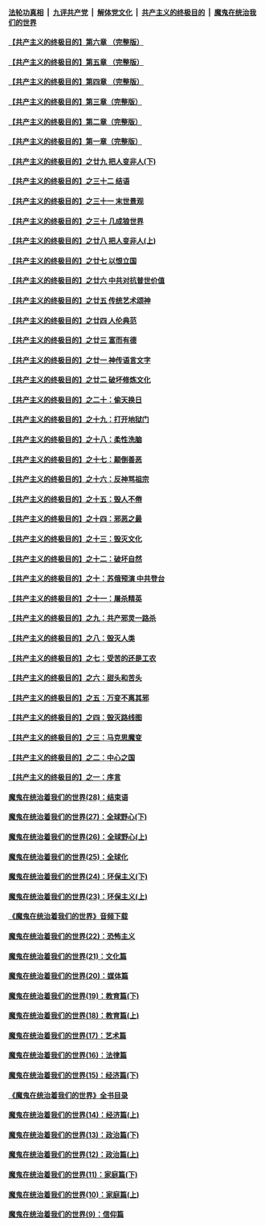 ####  [法轮功真相](../../../../basic/blob/master/README.md?t=10061139) &nbsp;|&nbsp; [九评共产党](../../../../9ping.md/blob/master/README.md?t=10061139) &nbsp;|&nbsp; [解体党文化](../../../../jtdwh.md/blob/master/README.md?t=10061139)  &nbsp;|&nbsp; [共产主义的终极目的](../../../../gczydzjmd.md/blob/master/README.md?t=10061139) &nbsp;|&nbsp; [魔鬼在统治我们的世界](../../../../mgztzwmdsj.md/blob/master/README.md?t=10061139) 

#### [【共产主义的终极目的】第六章 （完整版）](../pages/nsc422/n11428913.md?t=10061139) 

#### [【共产主义的终极目的】第五章 （完整版）](../pages/nsc422/n11428912.md?t=10061139) 

#### [【共产主义的终极目的】第四章 （完整版）](../pages/nsc422/n11428907.md?t=10061139) 

#### [【共产主义的终极目的】第三章（完整版）](../pages/nsc422/n11428848.md?t=10061139) 

#### [【共产主义的终极目的】第二章（完整版）](../pages/nsc422/n11428831.md?t=10061139) 

#### [【共产主义的终极目的】第一章（完整版）](../pages/nsc422/n11417651.md?t=10061139) 

#### [【共产主义的终极目的】之廿九 把人变非人(下)](../pages/nsc422/n11344140.md?t=10061139) 

#### [【共产主义的终极目的】之三十二 结语](../pages/nsc422/n11360535.md?t=10061139) 

#### [【共产主义的终极目的】之三十一 末世景观](../pages/nsc422/n11351129.md?t=10061139) 

#### [【共产主义的终极目的】之三十 几成狼世界](../pages/nsc422/n11348280.md?t=10061139) 

#### [【共产主义的终极目的】之廿八 把人变非人(上)](../pages/nsc422/n11340492.md?t=10061139) 

#### [【共产主义的终极目的】之廿七 以恨立国](../pages/nsc422/n11336944.md?t=10061139) 

#### [【共产主义的终极目的】之廿六 中共对抗普世价值](../pages/nsc422/n11324785.md?t=10061139) 

#### [【共产主义的终极目的】之廿五 传统艺术颂神](../pages/nsc422/n11296396.md?t=10061139) 

#### [【共产主义的终极目的】之廿四 人伦典范](../pages/nsc422/n11296397.md?t=10061139) 

#### [【共产主义的终极目的】之廿三 富而有德](../pages/nsc422/n11283598.md?t=10061139) 

#### [【共产主义的终极目的】之廿一 神传语言文字](../pages/nsc422/n11263265.md?t=10061139) 

#### [【共产主义的终极目的】之廿二 破坏修炼文化](../pages/nsc422/n11245728.md?t=10061139) 

#### [【共产主义的终极目的】之二十：偷天换日](../pages/nsc422/n11238846.md?t=10061139) 

#### [【共产主义的终极目的】之十九：打开地狱门](../pages/nsc422/n11206376.md?t=10061139) 

#### [【共产主义的终极目的】之十八：柔性洗脑](../pages/nsc422/n11199994.md?t=10061139) 

#### [【共产主义的终极目的】之十七：颠倒善恶](../pages/nsc422/n11179782.md?t=10061139) 

#### [【共产主义的终极目的】之十六：反神骂祖宗](../pages/nsc422/n11166798.md?t=10061139) 

#### [【共产主义的终极目的】之十五：毁人不倦](../pages/nsc422/n11166792.md?t=10061139) 

#### [【共产主义的终极目的】之十四：邪恶之最](../pages/nsc422/n11150249.md?t=10061139) 

#### [【共产主义的终极目的】之十三：毁灭文化](../pages/nsc422/n11135227.md?t=10061139) 

#### [【共产主义的终极目的】之十二：破坏自然](../pages/nsc422/n11135214.md?t=10061139) 

#### [【共产主义的终极目的】之十：苏俄预演 中共登台](../pages/nsc422/n11118424.md?t=10061139) 

#### [【共产主义的终极目的】之十一：屠杀精英](../pages/nsc422/n11118442.md?t=10061139) 

#### [【共产主义的终极目的】之九：共产邪灵一路杀](../pages/nsc422/n11114139.md?t=10061139) 

#### [【共产主义的终极目的】之八：毁灭人类](../pages/nsc422/n11108503.md?t=10061139) 

#### [【共产主义的终极目的】之七：受苦的还是工农](../pages/nsc422/n11101809.md?t=10061139) 

#### [【共产主义的终极目的】之六：甜头和苦头](../pages/nsc422/n11096971.md?t=10061139) 

#### [【共产主义的终极目的】之五：万变不离其邪](../pages/nsc422/n11091285.md?t=10061139) 

#### [【共产主义的终极目的】之四：毁灭路线图](../pages/nsc422/n11086284.md?t=10061139) 

#### [【共产主义的终极目的】之三：马克思魔变](../pages/nsc422/n11061941.md?t=10061139) 

#### [【共产主义的终极目的】之二：中心之国](../pages/nsc422/n11047728.md?t=10061139) 

#### [【共产主义的终极目的】之一：序言](../pages/nsc422/n11086077.md?t=10061139) 

#### [魔鬼在统治着我们的世界(28)：结束语](../pages/nsc422/n10936246.md?t=10061139) 

#### [魔鬼在统治着我们的世界(27)：全球野心(下)](../pages/nsc422/n10928319.md?t=10061139) 

#### [魔鬼在统治着我们的世界(26)：全球野心(上)](../pages/nsc422/n10900318.md?t=10061139) 

#### [魔鬼在统治着我们的世界(25)：全球化](../pages/nsc422/n10788205.md?t=10061139) 

#### [魔鬼在统治着我们的世界(24)：环保主义(下)](../pages/nsc422/n10695307.md?t=10061139) 

#### [魔鬼在统治着我们的世界(23)：环保主义(上)](../pages/nsc422/n10688613.md?t=10061139) 

#### [《魔鬼在统治着我们的世界》音频下载](../pages/nsc422/n10635553.md?t=10061139) 

#### [魔鬼在统治着我们的世界(22)：恐怖主义](../pages/nsc422/n10614727.md?t=10061139) 

#### [魔鬼在统治着我们的世界(21)：文化篇](../pages/nsc422/n10597706.md?t=10061139) 

#### [魔鬼在统治着我们的世界(20)：媒体篇](../pages/nsc422/n10586579.md?t=10061139) 

#### [魔鬼在统治着我们的世界(19)：教育篇(下)](../pages/nsc422/n10564808.md?t=10061139) 

#### [魔鬼在统治着我们的世界(18)：教育篇(上)](../pages/nsc422/n10526970.md?t=10061139) 

#### [魔鬼在统治着我们的世界(17)：艺术篇](../pages/nsc422/n10499093.md?t=10061139) 

#### [魔鬼在统治着我们的世界(16)：法律篇](../pages/nsc422/n10485969.md?t=10061139) 

#### [魔鬼在统治着我们的世界(15)：经济篇(下)](../pages/nsc422/n10469975.md?t=10061139) 

#### [《魔鬼在统治着我们的世界》全书目录](../pages/nsc422/n10464261.md?t=10061139) 

#### [魔鬼在统治着我们的世界(14)：经济篇(上)](../pages/nsc422/n10457370.md?t=10061139) 

#### [魔鬼在统治着我们的世界(13)：政治篇(下)](../pages/nsc422/n10448270.md?t=10061139) 

#### [魔鬼在统治着我们的世界(12)：政治篇(上)](../pages/nsc422/n10444576.md?t=10061139) 

#### [魔鬼在统治着我们的世界(11)：家庭篇(下)](../pages/nsc422/n10440961.md?t=10061139) 

#### [魔鬼在统治着我们的世界(10)：家庭篇(上)](../pages/nsc422/n10435448.md?t=10061139) 

#### [魔鬼在统治着我们的世界(9)：信仰篇](../pages/nsc422/n10432159.md?t=10061139) 

